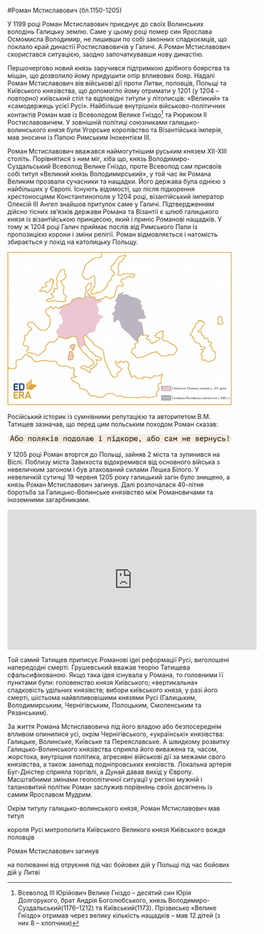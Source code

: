 #Роман Мстиславович (бл.1150-1205)

У 1199 році Роман Мстиславович приєднує до своїх Волинських володінь
Галицьку землю. Саме у цьому році помер син Ярослава Осмомисла
Володимир, не лишивши по собі законних спадкоємців, що поклало край
династії Ростиславовичів у Галичі. А Роман Мстиславович скористався
ситуацією, заодно започаткувавши нову династію.

Першочергово новий князь заручився підтримкою дрібного боярства та
міщан, що дозволило йому придушити опір впливових бояр. Надалі Роман
Мстиславович вів військові дії проти Литви, половців, Польщі та
Київського князівства, що допомогло йому отримати у 1201 (у 1204 –
повторно) київський стіл та відповідні титули у літописців: «Великий» та
«самодержець усієї Русі». Найбільше внутрішніх військово-політичних
контактів Роман мав із Всеволодом Велике Гніздо[^16] та Рюриком ІІ
Ростиславовичем. У зовнішній політиці союзниками галицько-волинського
князя були Угорське королівство та Візантійська імперія, мав зносини із
Папою Римським Інокентієм ІІІ.

Роман Мстиславович вважався наймогутнішим руським князем ХІІ-ХІІІ
століть. Порівнятися з ним міг, хіба що, князь Володимиро-Суздальський
Всеволод Велике Гніздо, проте Всеволод сам присвоїв собі титул «Великий
князь Володимирський», у той час як Романа Великим прозвали сучасники та
нащадки. Його держава була однією з найбільших у Європі. Існують
відомості, що після підкорення хрестоносцями Константинополя у 1204
році, візантійський імператор Олексій ІІІ Ангел знайшов притулок саме у
Галичі. Підтвердженням дійсно тісних зв’язків держави Романа та Візантії
є шлюб галицького князя із візантійською принцесою, який і приніс
Романові нащадків. У тому ж 1204 році Галич приймає послів від Римського
Папи із пропозицією корони і зміни релігії. Роман відмовляється і
натомість збирається у похід на католицьку Польщу.

![image](galych_vs_rome.png)

Російський історик із сумнівними репутацією та авторитетом В.М. Татищев
зазначав, що перед цим польським походом Роман сказав:

![image](leg2.png)

<p>У 1205 році Роман вторгся до Польщі, зайняв 2 міста та зупинився на
Віслі. Поблизу міста Завихоста відокремився від основного війська з
невеличким загоном і був атакований силами Лешка Білого. У невеличкій
сутичці 19 червня 1205 року галицький загін було знищено, а князь Роман
Мстиславович загинув. Далі розпочалася 40-літня боротьба за
Галицько-Волинське князівство між Романовичами та іноземними
загарбниками.</p>

<div class="fluidMedia">
<iframe align="center" width="560" height="315" src="https://www.youtube.com/embed/6TJpUTH9ewo" frameborder="0" allowfullscreen></iframe>
</div>
<div class="popup">
</div>
<div class="space">
</div>

<p>Той самий Татищев приписує Романові ідеї реформації Русі, виголошені
напередодні смерті. Грушевський вважав теорію Татищева сфальсифікованою.
Якщо така ідея існувала у Романа, то головними її пунктами були:
головенство князя Київського; «вертикальна» спадковість удільних
князівств; вибори київського князя, у разі його смерті, шістьома
найвпливовішими князями Русі (Галицьким, Володимирським, Чернігівським,
Полоцьким, Смоленським та Рязанським).</p>

За життя Романа Мстиславовича під його владою або безпосереднім впливом
опинилися усі, окрім Чернігівського, «українські» князівства: Галицьке,
Волинське, Київське та Переяславське. А швидкому розвитку
Галицько-Волинського князівства сприяла його виважена та, часом,
жорстока, внутрішня політика, агресивні військові дії за межами свого
князівства, а також занепад подніпровських князівств. Локальна артерія
Буг-Дністер сприяла торгівлі, а Дунай давав вихід у Європу. Масштабними
змінами геополітичної ситуації у регіоні мужній і талановитий політик
Роман заслужив порівнянь своїх досягнень із самим Ярославом Мудрим.

[^16]: Всеволод ІІІ Юрійович Велике Гніздо – десятий син Юрія Долгорукого, брат Андрія Боголюбського, князь Володимиро-Суздальський(1176–1212) та Київський(1173). Прізвисько «Велике Гніздо» отримав через велику кількість нащадків – мав 12 дітей (з них 8 – хлопчики)

<quiz>
<question>
	<p>Окрім титулу галицько-волинського князя, Роман Мстиславович мав титул</p>
        <answer>короля Русі</answer>
	<answer>митрополита Київського</answer>
        <answer correct>Великого князя Київського</answer>
        <answer>вождя половців</answer>
</question>

<question>
	<p>Роман Мстиславович загинув</p>
        <answer>на полюванні</answer>
	<answer>від отруєння</answer>
        <answer correct>під час бойових дій у Польщі</answer>
        <answer>під час бойових дій у Литві</answer>
</question>
</quiz>
